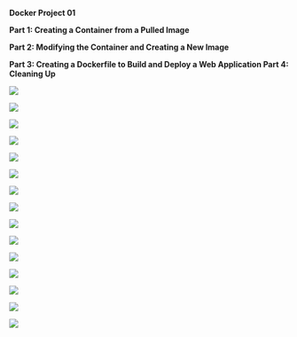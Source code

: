 ﻿**Docker Project 01**

**Part 1: Creating a Container from a Pulled Image**

**Part 2: Modifying the Container and Creating a New Image**

**Part 3: Creating a Dockerfile to Build and Deploy a Web Application Part 4: Cleaning Up**

![](Aspose.Words.155890bb-6300-41f5-9dfe-63e4fce6d103.001.png)

![](Aspose.Words.155890bb-6300-41f5-9dfe-63e4fce6d103.002.png)

![](Aspose.Words.155890bb-6300-41f5-9dfe-63e4fce6d103.003.png)

![](Aspose.Words.155890bb-6300-41f5-9dfe-63e4fce6d103.004.png)

![](Aspose.Words.155890bb-6300-41f5-9dfe-63e4fce6d103.005.png)

![](Aspose.Words.155890bb-6300-41f5-9dfe-63e4fce6d103.006.png)

![](Aspose.Words.155890bb-6300-41f5-9dfe-63e4fce6d103.007.png)

![](Aspose.Words.155890bb-6300-41f5-9dfe-63e4fce6d103.008.png)

![](Aspose.Words.155890bb-6300-41f5-9dfe-63e4fce6d103.009.png)

![](Aspose.Words.155890bb-6300-41f5-9dfe-63e4fce6d103.010.png)

![](Aspose.Words.155890bb-6300-41f5-9dfe-63e4fce6d103.011.png)

![](Aspose.Words.155890bb-6300-41f5-9dfe-63e4fce6d103.012.png)

![](Aspose.Words.155890bb-6300-41f5-9dfe-63e4fce6d103.013.png)

![](Aspose.Words.155890bb-6300-41f5-9dfe-63e4fce6d103.014.png)

![](Aspose.Words.155890bb-6300-41f5-9dfe-63e4fce6d103.015.png)



